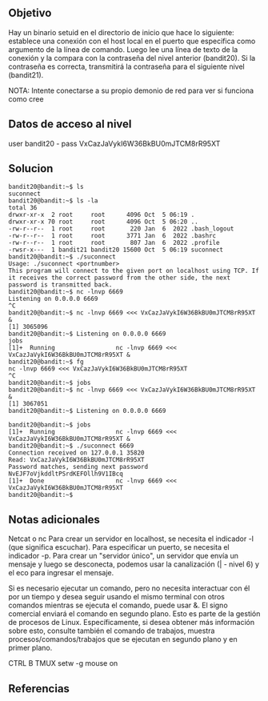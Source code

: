 ## Objetivo 

Hay un binario setuid en el directorio de inicio que hace lo siguiente: establece una conexión con el host local en el puerto que especifica como argumento de la línea de comando. Luego lee una línea de texto de la conexión y la compara con la contraseña del nivel anterior (bandit20). Si la contraseña es correcta, transmitirá la contraseña para el siguiente nivel (bandit21).

NOTA: Intente conectarse a su propio demonio de red para ver si funciona como cree
## Datos de acceso al nivel

user bandit20 -
pass VxCazJaVykI6W36BkBU0mJTCM8rR95XT
## Solucion

```
bandit20@bandit:~$ ls
suconnect
bandit20@bandit:~$ ls -la
total 36
drwxr-xr-x  2 root     root      4096 Oct  5 06:19 .
drwxr-xr-x 70 root     root      4096 Oct  5 06:20 ..
-rw-r--r--  1 root     root       220 Jan  6  2022 .bash_logout
-rw-r--r--  1 root     root      3771 Jan  6  2022 .bashrc
-rw-r--r--  1 root     root       807 Jan  6  2022 .profile
-rwsr-x---  1 bandit21 bandit20 15600 Oct  5 06:19 suconnect
bandit20@bandit:~$ ./suconnect
Usage: ./suconnect <portnumber>
This program will connect to the given port on localhost using TCP. If it receives the correct password from the other side, the next password is transmitted back.
bandit20@bandit:~$ nc -lnvp 6669
Listening on 0.0.0.0 6669
^C
bandit20@bandit:~$ nc -lnvp 6669 <<< VxCazJaVykI6W36BkBU0mJTCM8rR95XT &
[1] 3065096                                                                                      
bandit20@bandit:~$ Listening on 0.0.0.0 6669                                                     
jobs
[1]+  Running                 nc -lnvp 6669 <<< VxCazJaVykI6W36BkBU0mJTCM8rR95XT &
bandit20@bandit:~$ fg
nc -lnvp 6669 <<< VxCazJaVykI6W36BkBU0mJTCM8rR95XT
^C
bandit20@bandit:~$ jobs
bandit20@bandit:~$ nc -lnvp 6669 <<< VxCazJaVykI6W36BkBU0mJTCM8rR95XT &
[1] 3067051
bandit20@bandit:~$ Listening on 0.0.0.0 6669

bandit20@bandit:~$ jobs
[1]+  Running                 nc -lnvp 6669 <<< VxCazJaVykI6W36BkBU0mJTCM8rR95XT &
bandit20@bandit:~$ ./suconnect 6669
Connection received on 127.0.0.1 35820
Read: VxCazJaVykI6W36BkBU0mJTCM8rR95XT
Password matches, sending next password
NvEJF7oVjkddltPSrdKEFOllh9V1IBcq
[1]+  Done                    nc -lnvp 6669 <<< VxCazJaVykI6W36BkBU0mJTCM8rR95XT
bandit20@bandit:~$ 

```

## Notas adicionales

Netcat o nc 
Para crear un servidor en localhost, se necesita el indicador -l (que significa escuchar). Para especificar un puerto, se necesita el indicador -p. Para crear un "servidor único", un servidor que envía un mensaje y luego se desconecta, podemos usar la canalización (| - nivel 6) y el eco para ingresar el mensaje.

Si es necesario ejecutar un comando, pero no necesita interactuar con él por un tiempo y desea seguir usando el mismo terminal con otros comandos mientras se ejecuta el comando, puede usar &. El signo comercial enviará el comando en segundo plano. Esto es parte de la gestión de procesos de Linux. Específicamente, si desea obtener más información sobre esto, consulte también el comando de trabajos, muestra procesos/comandos/trabajos que se ejecutan en segundo plano y en primer plano.


CTRL B 
TMUX setw -g mouse on

## Referencias 

